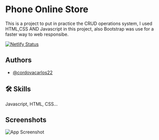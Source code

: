 # Phone Online Store 

This is a project to put in practice the CRUD operations system, I used HTML,CSS AND Javascript in this project, also Bootstrap was use for a faster way to web responsibe. 

[![Netlify Status](https://api.netlify.com/api/v1/badges/b41ea3e5-c125-4f97-a1d9-615e677b5dcd/deploy-status)](https://app.netlify.com/sites/irescue-phone-inventory-page/deploys)

## Authors

- [@cordovacarlos22](https://www.github.com/cordovacarlos22)


## 🛠 Skills
Javascript, HTML, CSS...


## Screenshots

![App Screenshot](https://i.postimg.cc/nVBQ4GnG/Screen-Shot-2022-10-09-at-9-18-43-AM.png)

